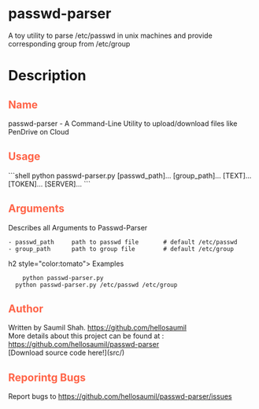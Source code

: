# passwd-parser
A toy utility to parse /etc/passwd in unix machines and provide corresponding group from /etc/group

# Description

<h2 style="color:tomato"> Name </h2>
passwd-parser - A Command-Line Utility to upload/download files like PenDrive on Cloud

<h2 style="color:tomato"> Usage </h2>
```shell
	python passwd-parser.py [passwd_path]... [group_path]... [TEXT]... [TOKEN]... [SERVER]...
```

<h2 style="color:tomato"> Arguments </h2>
Describes all Arguments to Passwd-Parser

```shell
- passwd_path	  path to passwd file       # default /etc/passwd
- group_path	  path to group file        # default /etc/group
```

h2 style="color:tomato"> Examples </h2>
```shell
	python passwd-parser.py
  python passwd-parser.py /etc/passwd /etc/group
```

<h2 style="color:tomato"> Author </h2>
Written by Saumil Shah. <a href="https://github.com/hellosaumil "> https://github.com/hellosaumil </a>
<br> More details about this project can be found at : <a href="https://github.com/hellosaumil/passwd-parser"> https://github.com/hellosaumil/passwd-parser </a>
<br>
[Download source code here!](src/)

<h2 style="color:tomato"> Reporintg Bugs </h2>
Report bugs to <a href="https://github.com/hellosaumil/passwd-parser/issues"> https://github.com/hellosaumil/passwd-parser/issues </a>
